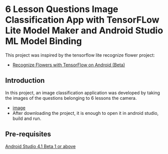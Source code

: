 # 6 Lesson Questions Image Classification App with TensorFLow Lite Model Maker and Android Studio ML Model Binding

This project was inspired by the tensorflow lite recognize flower project:

* [Recognize Flowers with TensorFlow on Android (Beta)](https://codelabs.developers.google.com/codelabs/recognize-flowers-with-tensorflow-on-android/index.html#5)

## Introduction

In this project, an image classification application was developed by taking the images of the questions belonging to 6 lessons the camera.

* [image](https://user-images.githubusercontent.com/46873580/129884233-00f976e2-e0e3-4f10-a9d3-948cc68956f5.png)
* After downloading the project, it is enough to open it in android studio, build and run.

## Pre-requisites

[Android Studio 4.1 Beta 1 or above](http://developers.android.com/studio/preview)
